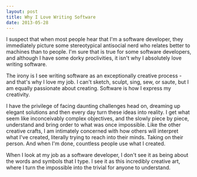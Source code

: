```yaml
---
layout: post
title: Why I Love Writing Software
date: 2013-05-28
---
```


I suspect that when most people hear that I'm a software developer, they immediately picture some stereotypical antisocial nerd who relates better to machines than to people. I'm sure that is true for some software developers, and although I have some dorky proclivities, it isn't why I absolutely love writing software.

The irony is I see writing software as an exceptionally creative process - and that's why I love my job. I can't sketch, sculpt, sing, sew, or saute, but I am equally passionate about creating. Software is how I express my creativity.

I have the privilege of facing daunting challenges head on, dreaming up elegant solutions and then every day turn these ideas into reality. I get what seem like inconceivably complex objectives, and the slowly piece by piece, understand and bring order to what was once impossible. Like the other creative crafts, I am intimately concerned with how others will interpret what I've created, literally trying to reach into their minds. Taking on their person. And when I'm done, countless people use what I created.

When I look at my job as a software developer, I don't see it as being about the words and symbols that I type. I see it as this incredibly creative art, where I turn the impossible into the trivial for anyone to understand.